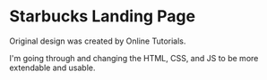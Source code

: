 # Starbucks Landing Page

Original design was created by Online Tutorials.

I'm going through and changing the HTML, CSS, and JS to be more extendable and usable.

